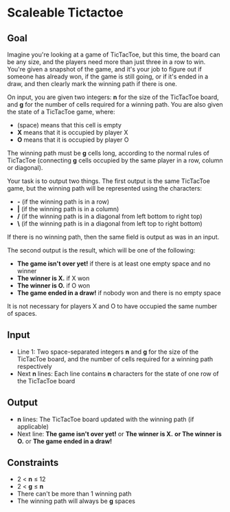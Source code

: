 # Scaleable Tictactoe

## Goal

Imagine you're looking at a game of TicTacToe, but this time, the board can be
any size, and the players need more than just three in a row to win. You're
given a snapshot of the game, and it's your job to figure out if someone has
already won, if the game is still going, or if it's ended in a draw, and then
clearly mark the winning path if there is one.

On input, you are given two integers: **n** for the size of the TicTacToe board,
and **g** for the number of cells required for a winning path. You are also
given the state of a TicTacToe game, where:

-   (space) means that this cell is empty
-   **X** means that it is occupied by player X
-   **O** means that it is occupied by player O

The winning path must be **g** cells long, according to the normal rules of
TicTacToe (connecting **g** cells occupied by the same player in a row, column
or diagonal).

Your task is to output two things. The first output is the same TicTacToe game,
but the winning path will be represented using the characters:

-   **-** (if the winning path is in a row)
-   **|** (if the winning path is in a column)
-   **/** (if the winning path is in a diagonal from left bottom to right top)
-   **\\** (if the winning path is in a diagonal from left top to right bottom)

If there is no winning path, then the same field is output as was in an input.

The second output is the result, which will be one of the following:

-   **The game isn't over yet!** if there is at least one empty space and no
    winner
-   **The winner is X.** if X won
-   **The winner is O.** if O won
-   **The game ended in a draw!** if nobody won and there is no empty space

It is not necessary for players X and O to have occupied the same number of
spaces.

## Input

-   Line 1: Two space-separated integers **n** and **g** for the size of the
    TicTacToe board, and the number of cells required for a winning path
    respectively
-   Next **n** lines: Each line contains **n** characters for the state of one
    row of the TicTacToe board

## Output

-   **n** lines: The TicTacToe board updated with the winning path (if
    applicable)
-   Next line: **The game isn't over yet!** or **The winner is X.**
    **or The winner is O.** or **The game ended in a draw!**

## Constraints

-   2 &lt; **n** &leq; 12
-   2 &lt; **g** &leq; **n**
-   There can't be more than 1 winning path
-   The winning path will always be **g** spaces
